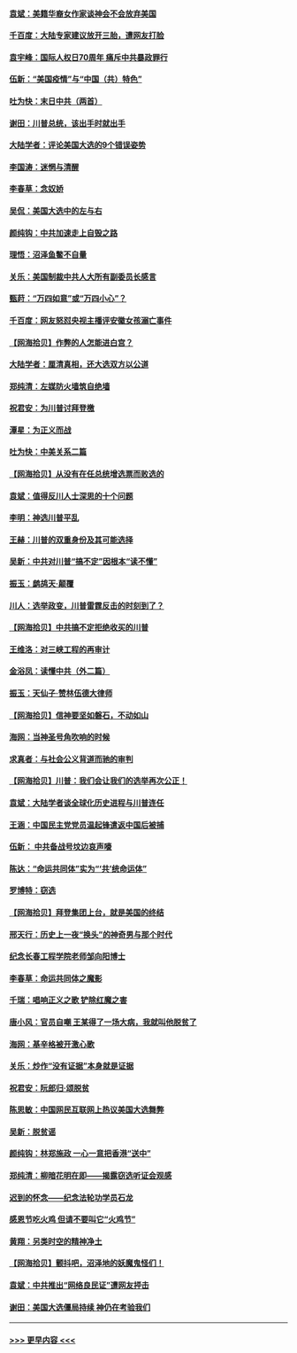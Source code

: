#### [袁斌：美籍华裔女作家谈神会不会放弃美国](../pages/nsc993/n12615263.md?t=12130202) 
#### [千百度：大陆专家建议放开三胎，遭网友打脸](../pages/nsc993/n12614456.md?t=12130202) 
#### [袁宇峰：国际人权日70周年 痛斥中共暴政罪行](../pages/nsc993/n12611965.md?t=12130202) 
#### [伍新：“美国疫情”与“中国（共）特色”](../pages/nsc993/n12611463.md?t=12130202) 
#### [吐为快：末日中共（两首）](../pages/nsc993/n12611461.md?t=12130202) 
#### [谢田：川普总统，该出手时就出手](../pages/nsc993/n12610905.md?t=12130202) 
#### [大陆学者：评论美国大选的9个错误姿势](../pages/nsc993/n12609586.md?t=12130202) 
#### [李国涛：迷惘与清醒](../pages/nsc993/n12607532.md?t=12130202) 
#### [李春草：念奴娇](../pages/nsc993/n12607083.md?t=12130202) 
#### [吴侃：美国大选中的左与右](../pages/nsc993/n12607054.md?t=12130202) 
#### [颜纯钩：中共加速走上自毁之路](../pages/nsc993/n12606473.md?t=12130202) 
#### [理悟：沼泽鱼鳖不自量](../pages/nsc993/n12606454.md?t=12130202) 
#### [关乐：美国制裁中共人大所有副委员长感言](../pages/nsc993/n12606442.md?t=12130202) 
#### [甄莳：“万四如意”或“万四小心”？](../pages/nsc993/n12606091.md?t=12130202) 
#### [千百度：网友怒怼央视主播评安徽女孩溺亡事件](../pages/nsc993/n12605370.md?t=12130202) 
#### [【网海拾贝】作弊的人怎能进白宫？](../pages/nsc993/n12603546.md?t=12130202) 
#### [大陆学者：厘清真相，还大选双方以公道](../pages/nsc993/n12603475.md?t=12130202) 
#### [郑纯清：左媒防火墙筑自绝墙](../pages/nsc993/n12602226.md?t=12130202) 
#### [祝君安：为川普讨拜登檄](../pages/nsc993/n12602199.md?t=12130202) 
#### [潭星：为正义而战](../pages/nsc993/n12600926.md?t=12130202) 
#### [吐为快：中美关系二篇](../pages/nsc993/n12600908.md?t=12130202) 
#### [【网海拾贝】从没有在任总统增选票而败选的](../pages/nsc993/n12600435.md?t=12130202) 
#### [袁斌：值得反川人士深思的十个问题](../pages/nsc993/n12600332.md?t=12130202) 
#### [李明：神选川普平乱](../pages/nsc993/n12599751.md?t=12130202) 
#### [王赫：川普的双重身份及其可能选择](../pages/nsc993/n12599723.md?t=12130202) 
#### [吴新：中共对川普“搞不定”因根本“读不懂”](../pages/nsc993/n12599502.md?t=12130202) 
#### [振玉：鹧鸪天‧颠覆](../pages/nsc993/n12599494.md?t=12130202) 
#### [川人：选举政变，川普雷霆反击的时刻到了？](../pages/nsc993/n12599291.md?t=12130202) 
#### [【网海拾贝】中共搞不定拒绝收买的川普](../pages/nsc993/n12598955.md?t=12130202) 
#### [王维洛：对三峡工程的再审计](../pages/nsc993/n12598436.md?t=12130202) 
#### [金浴凤：读懂中共（外二篇）](../pages/nsc993/n12597943.md?t=12130202) 
#### [振玉：天仙子‧赞林伍德大律师](../pages/nsc993/n12597929.md?t=12130202) 
#### [【网海拾贝】信神要坚如磐石，不动如山](../pages/nsc993/n12597901.md?t=12130202) 
#### [海网：当神圣号角吹响的时候](../pages/nsc993/n12595891.md?t=12130202) 
#### [求真者：与社会公义背道而驰的审判](../pages/nsc993/n12595868.md?t=12130202) 
#### [【网海拾贝】川普：我们会让我们的选举再次公正！](../pages/nsc993/n12594930.md?t=12130202) 
#### [袁斌：大陆学者谈全球化历史进程与川普连任](../pages/nsc993/n12594690.md?t=12130202) 
#### [王涵：中国民主党党员温起锋遣返中国后被捕](../pages/nsc993/n12594540.md?t=12130202) 
#### [伍新： 中共备战号坟边哀声嚎](../pages/nsc993/n12593086.md?t=12130202) 
#### [陈达：“命运共同体”实为“‘共’统命运体”](../pages/nsc993/n12590865.md?t=12130202) 
#### [罗博特：窃选](../pages/nsc993/n12590619.md?t=12130202) 
#### [【网海拾贝】拜登集团上台，就是美国的终结](../pages/nsc993/n12589725.md?t=12130202) 
#### [邢天行：历史上一夜“换头”的神奇男与那个时代](../pages/nsc993/n12589424.md?t=12130202) 
#### [纪念长春工程学院老师邹向阳博士](../pages/nsc993/n12585390.md?t=12130202) 
#### [李春草：命运共同体之魔影](../pages/nsc993/n12585026.md?t=12130202) 
#### [千瑞：唱响正义之歌 铲除红魔之害](../pages/nsc993/n12585002.md?t=12130202) 
#### [唐小风：官员自嘲 王某得了一场大病，我就叫他脱贫了](../pages/nsc993/n12584981.md?t=12130202) 
#### [海网：基辛格被开激心歌](../pages/nsc993/n12584946.md?t=12130202) 
#### [关乐：炒作“没有证据”本身就是证据](../pages/nsc993/n12583146.md?t=12130202) 
#### [祝君安：阮郎归‧颂脱贫](../pages/nsc993/n12583119.md?t=12130202) 
#### [陈思敏：中国网民互联网上热议美国大选舞弊](../pages/nsc993/n12582845.md?t=12130202) 
#### [吴新：脱贫谣](../pages/nsc993/n12580839.md?t=12130202) 
#### [颜纯钩：林郑施政 一心一意把香港“送中”](../pages/nsc993/n12580805.md?t=12130202) 
#### [郑纯清：柳暗花明在即——揭露窃选听证会观感](../pages/nsc993/n12580795.md?t=12130202) 
#### [迟到的怀念——纪念法轮功学员石龙](../pages/nsc993/n12580245.md?t=12130202) 
#### [感恩节吃火鸡  但请不要叫它“火鸡节”](../pages/nsc993/n12580252.md?t=12130202) 
#### [黄翔：另类时空的精神净土](../pages/nsc993/n12578638.md?t=12130202) 
#### [【网海拾贝】颤抖吧，沼泽地的妖魔鬼怪们！](../pages/nsc993/n12578552.md?t=12130202) 
#### [袁斌：中共推出“网络良民证”遭网友抨击](../pages/nsc993/n12578511.md?t=12130202) 
#### [谢田：美国大选僵局持续 神仍在考验我们](../pages/nsc993/n12577432.md?t=12130202) 

----
#### [ >>> 更早内容 <<< ](../indexes/nsc993-earlier.md)
